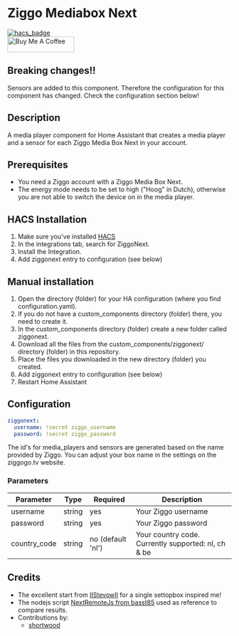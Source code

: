 # Ziggo Mediabox Next

[![hacs_badge](https://img.shields.io/badge/HACS-Default-orange.svg?style=for-the-badge)](https://github.com/custom-components/hacs)
<br><a href="https://www.buymeacoffee.com/sholofly" target="_blank"><img src="https://cdn.buymeacoffee.com/buttons/default-black.png" width="150px" height="35px" alt="Buy Me A Coffee" style="height: 35px !important;width: 150px !important;" ></a>

## Breaking changes!!
Sensors are added to this component. Therefore the configuration for this component has changed. Check the configuration section below!

## Description
A media player component for Home Assistant that creates a media player and a sensor for each Ziggo Media Box Next in your account.

## Prerequisites
- You need a Ziggo account with a Ziggo Media Box Next.
- The energy mode needs to be set to high ("Hoog" in Dutch), otherwise you are not able to switch the device on in the media player.

## HACS Installation
1. Make sure you've installed [HACS](https://hacs.xyz/docs/installation/prerequisites)
2. In the integrations tab, search for ZiggoNext.
3. Install the Integration.
4. Add ziggonext entry to configuration (see below)

## Manual installation

1. Open the directory (folder) for your HA configuration (where you find configuration.yaml).
2. If you do not have a custom_components directory (folder) there, you need to create it.
3. In the custom_components directory (folder) create a new folder called ziggonext.
4. Download all the files from the custom_components/ziggonext/ directory (folder) in this repository.
5. Place the files you downloaded in the new directory (folder) you created.
6. Add ziggonext entry to configuration (see below)
7. Restart Home Assistant

## Configuration
```yaml
ziggonext:
  username: !secret ziggo_username
  password: !secret ziggo_password  
```
The id's for media_players and sensors are generated based on the name provided by Ziggo. You can adjust your box name in the settings on the ziggogo.tv website.

### Parameters
| Parameter | Type | Required | Description
| --- | ----------- | --- | --- |
| username | string | yes | Your Ziggo username |
| password | string | yes | Your Ziggo password |
| country_code | string | no (default 'nl')| Your country code. Currently supported: nl, ch & be |

## Credits
- The excellent start from [IIStevowII](https://github.com/IIStevowII/ziggo-mediabox-next) for a single settopbox inspired me!
- The nodejs script [NextRemoteJs from basst85](https://github.com/basst85/NextRemoteJs/) used as reference to compare results.
- Contributions by:
  - [shortwood](https://github.com/shortwood)